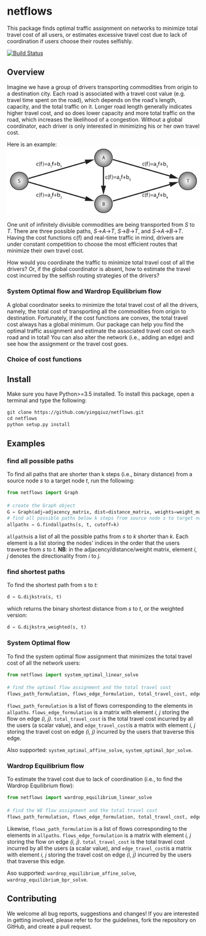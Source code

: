 # netflows

This package finds optimal traffic assignment on networks to minimize total travel cost of all users, or estimates excessive travel cost due to lack of coordination if users choose their routes selfishly.

[![Build Status](https://travis-ci.com/yingqiuz/netflows.svg?token=GCAiuUe1sWERsysgW6zt&branch=master)](https://travis-ci.com/yingqiuz/netflows)

## Overview
Imagine we have a group of drivers transporting commodities from origin to a destination city. Each road is associated with a travel cost value (e.g. travel time spent on the road), which depends on the road's length, capacity, and the total traffic on it. Longer road length generally indicates higher travel cost, and so does lower capacity and more total traffic on the road, which increases the likelihood of a congestion. Without a global coordinator, each driver is only interested in minimizing his or her own travel cost. 

Here is an example:
![alt text](docs/WE_example.png)

One unit of infinitely divisible commodities are being transported from *S* to *T*. There are three possible paths, *S*-\>*A*-\>*T*, *S*-\>*B*-\>*T*, and *S*-\>*A*-\>*B*-\>*T*. Having the cost functions c(f) and real-time traffic in mind, drivers are under constant competition to choose the most efficient routes that minimize their own travel cost. 

How would you coordinate the traffic to minimize total travel cost of all the drivers? Or, if the global coordinator is absent, how to estimate the travel cost incurred by the selfish routing strategies of the drivers?

### System Optimal flow and Wardrop Equilibrium flow
A global coordinator seeks to minimize the total travel cost of all the drivers, namely, the total cost of transporting all the commodities from origin to destination. Fortunately, if the cost functions are convex, the total travel cost always has a global minimum. Our package can help you find the optimal traffic assignment and estimate the associated travel cost on each road and in total! You can also alter the network (i.e., adding an edge) and see how the assignment or the travel cost goes.


### Choice of cost functions

## Install
Make sure you have Python>=3.5 installed. To install this package, open a terminal and type the following:

```shell
git clone https://github.com/yingqiuz/netflows.git
cd netflows
python setup.py install
```

## Examples

### find all possible paths
To find all paths that are shorter than k steps (i.e., binary distance) from a source node *s* to a target node *t*, run the following:
```python
from netflows import Graph

# create the Graph object
G = Graph(adj=adjacency_matrix, dist=distance_matrix, weights=weight_matrix)
# find all possible paths below k steps from source node s to target node t
allpaths = G.findallpaths(s, t, cutoff=k)
``` 
`allpaths`is  a list of all the possible paths from *s* to *k* shorter than *k*. Each element is a list storing the nodes' indices in the order that the users traverse from *s* to *t*. **NB**: in the adjacency/distance/weight matrix, element *i, j* denotes the directionality from *i* to *j*.

### find shortest paths
To find the shortest path from *s* to *t*:
```python
d = G.dijkstra(s, t)
```
which returns the binary shortest distance from *s* to *t*, or the weighted version:
```python
d = G.dijkstra_weighted(s, t)
```

### System Optimal flow
To find the system optimal flow assignment that minimizes the total travel cost of all the network users:
```python
from netflows import system_optimal_linear_solve

# find the optimal flow assignment and the total travel cost
flows_path_formulation, flows_edge_formulation, total_travel_cost, edge_travel_cost = system_optimal_linear_solve(G, s, t, tol=1e-8, maximum_iter=100000, cutoff=k)
```
`flows_path_formulation` is a list of flows corresponding to the elements in `allpaths`. `flows_edge_formulation` is a matrix with element *i, j* storing the flow on edge *(i, j)*. `total_travel_cost` is the total travel cost incurred by all the users (a scalar value), and `edge_travel_cost`is a matrix with element *i, j* storing the travel cost on edge *(i, j)* incurred by the users that traverse this edge.

Also supported: `system_optimal_affine_solve`, `system_optimal_bpr_solve`.

### Wardrop Equilibrium flow
To estimate the travel cost due to lack of coordination (i.e., to find the Wardrop Equilibrium flow):
```python
from netflows import wardrop_equilibrium_linear_solve

# find the WE flow assignment and the total travel cost
flows_path_formulation, flows_edge_formulation, total_travel_cost, edge_travel_cost = wardrop_equilibrium_linear_solve(G, s, t, tol=1e-8, maximum_iter=100000, cutoff=k)
```
Likewise, `flows_path_formulation` is a list of flows corresponding to the elements in `allpaths`. `flows_edge_formulation` is a matrix with element *i, j* storing the flow on edge *(i, j)*. `total_travel_cost` is the total travel cost incurred by all the users (a scalar value), and `edge_travel_cost`is a matrix with element *i, j* storing the travel cost on edge *(i, j)* incurred by the users that traverse this edge.

Aso supported: `wardrop_equilibrium_affine_solve`, `wardrop_equilibrium_bpr_solve`.

## Contributing
We welcome all bug reports, suggestions and changes! If you are interested in getting involved, please refer to for the guidelines, fork the repository on GitHub, and create a pull request.
